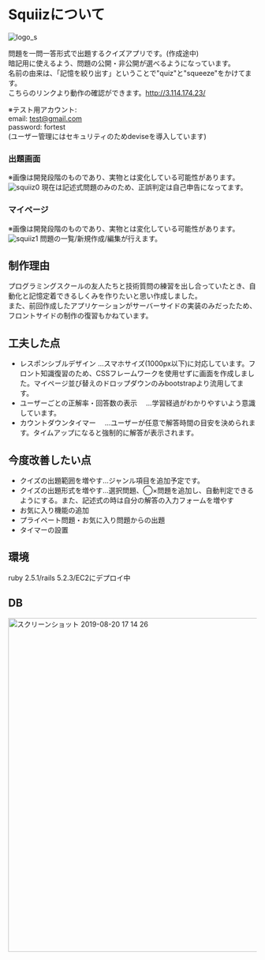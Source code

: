 # Squiizについて
![logo_s](https://user-images.githubusercontent.com/51403845/63330151-48666600-c36e-11e9-9803-75c552af0b64.png)

問題を一問一答形式で出題するクイズアプリです。(作成途中)  
暗記用に使えるよう、問題の公開・非公開が選べるようになっています。  
名前の由来は、「記憶を絞り出す」ということで"quiz"と"squeeze"をかけてます。  
こちらのリンクより動作の確認ができます。http://3.114.174.23/  
  
※テスト用アカウント:  
 email: test@gmail.com  
 password: fortest  
 (ユーザー管理にはセキュリティのためdeviseを導入しています)

### 出題画面
※画像は開発段階のものであり、実物とは変化している可能性があります。  
![squiiz0](https://user-images.githubusercontent.com/51403845/63330184-587e4580-c36e-11e9-99b4-7c2097a2c719.gif)
現在は記述式問題のみのため、正誤判定は自己申告になってます。

### マイページ
※画像は開発段階のものであり、実物とは変化している可能性があります。  
![squiiz1](https://user-images.githubusercontent.com/51403845/63330215-6cc24280-c36e-11e9-9c8d-815dc6a08fcf.gif)
問題の一覧/新規作成/編集が行えます。

## 制作理由
プログラミングスクールの友人たちと技術質問の練習を出し合っていたとき、自動化と記憶定着できるしくみを作りたいと思い作成しました。  
また、前回作成したアプリケーションがサーバーサイドの実装のみだったため、フロントサイドの制作の復習もかねています。

## 工夫した点
- レスポンシブルデザイン
 …スマホサイズ(1000px以下)に対応しています。フロント知識復習のため、CSSフレームワークを使用せずに画面を作成しました。マイページ並び替えのドロップダウンのみbootstrapより流用してます。
- ユーザーごとの正解率・回答数の表示
　…学習経過がわかりやすいよう意識しています。
- カウントダウンタイマー
　…ユーザーが任意で解答時間の目安を決められます。タイムアップになると強制的に解答が表示されます。

## 今度改善したい点
- クイズの出題範囲を増やす…ジャンル項目を追加予定です。
- クイズの出題形式を増やす…選択問題、◯×問題を追加し、自動判定できるようにする。また、記述式の時は自分の解答の入力フォームを増やす
- お気に入り機能の追加 
- プライペート問題・お気に入り問題からの出題
- タイマーの設置

## 環境
ruby 2.5.1/rails 5.2.3/EC2にデプロイ中

## DB
<img width="676" alt="スクリーンショット 2019-08-20 17 14 26" src="https://user-images.githubusercontent.com/51403845/63330268-82d00300-c36e-11e9-8ddc-164f141a61f8.png">
